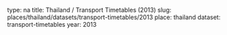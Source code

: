 type: na
title: Thailand / Transport Timetables (2013)
slug: places/thailand/datasets/transport-timetables/2013
place: thailand
dataset: transport-timetables
year: 2013
